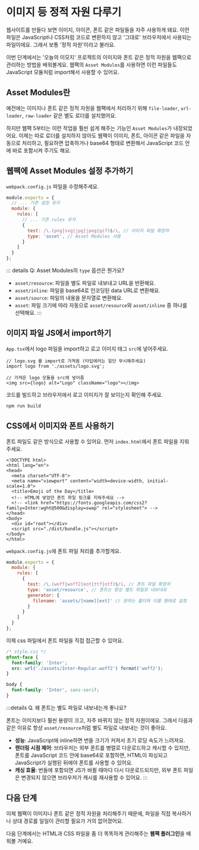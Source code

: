 # 이미지 등 정적 자원 다루기

웹사이트를 만들다 보면 이미지, 아이콘, 폰트 같은 파일들을 자주 사용하게 돼요. 이런 파일은 JavaScript나 CSS처럼 코드로 변환하지 않고 '그대로' 브라우저에서 사용되는 파일이에요. 그래서 보통 '정적 자원'이라고 불러요.

이번 단계에서는 '오늘의 이모지' 프로젝트의 이미지와 폰트 같은 정적 자원을 웹팩으로 관리하는 방법을 배워볼게요. 웹팩의 `Asset Modules`를 사용하면 이런 파일들도 JavaScript 모듈처럼 import해서 사용할 수 있어요.

## Asset Modules란

예전에는 이미지나 폰트 같은 정적 자원을 웹팩에서 처리하기 위해 `file-loader`, `url-loader`, `raw-loader` 같은 별도 로더를 설치했어요.

하지만 웹팩 5부터는 이런 작업을 훨씬 쉽게 해주는 기능인 `Asset Modules`가 내장되었어요. 이제는 따로 로더를 설치하지 않아도 웹팩이 이미지, 폰트, 아이콘 같은 파일을 자동으로 처리하고, 필요하면 압축하거나 base64 형태로 변환해서 JavaScript 코드 안에 바로 포함시켜 주기도 해요.

## 웹팩에 Asset Modules 설정 추가하기

`webpack.config.js` 파일을 수정해주세요.

```js
module.exports = {
  // ... 기존 설정 유지
  module: {
    rules: [
      // ... 기존 rules 유지
      {
        test: /\.(png|svg|jpg|jpeg|gif)$/i, // 이미지 파일 확장자
        type: 'asset', // Asset Modules 사용
      }
    ]
  }
};
```

::: details Q: Asset Modules의 `type` 옵션은 뭔가요?
- `asset/resource`: 파일을 별도 파일로 내보내고 URL을 반환해요.
- `asset/inline`: 파일을 base64로 인코딩된 data URL로 변환해요.
- `asset/source`: 파일의 내용을 문자열로 변환해요.
- `asset`: 파일 크기에 따라 자동으로 `asset/resource`와 `asset/inline` 중 하나를 선택해요.
:::

## 이미지 파일 JS에서 import하기

`App.tsx`에서 logo 파일을 import하고 로고 이미지 태그 `src`에 넣어주세요.

```tsx
// logo.svg 를 import로 가져옴 (타입에러는 일단 무시해주세요)
import logo from './assets/logo.svg';

// 가져온 logo 모듈을 src에 넣어줌
<img src={logo} alt="Logo" className="logo"></img>
```

코드를 빌드하고 브라우저에서 로고 이미지가 잘 보이는지 확인해 주세요.

```bash
npm run build
```

## CSS에서 이미지와 폰트 사용하기

폰트 파일도 같은 방식으로 사용할 수 있어요. 먼저 `index.html`에서 폰트 파일을 지워주세요.

```html{7-8}
<!DOCTYPE html>
<html lang="en">
<head>
  <meta charset="UTF-8">
  <meta name="viewport" content="width=device-width, initial-scale=1.0">
  <title>Emoji of the Day</title>
  <!-- HTML에 넣었던 폰트 파일 링크를 지워주세요 -->
  <!-- <link href="https://fonts.googleapis.com/css2?family=Inter:wght@500&display=swap" rel="stylesheet"> -->
</head>
<body>
  <div id="root"></div>
  <script src="./dist/bundle.js"></script>
</body>
</html>
```

`webpack.config.js`에 폰트 파일 처리를 추가할게요.
```js
module.exports = {
  module: {
    rules: [
      {
        test: /\.(woff|woff2|eot|ttf|otf)$/i, // 폰트 파일 확장자
        type: 'asset/resource', // 폰트는 항상 별도 파일로 내보내요
        generator: {
          filename: 'assets/[name][ext]' // 원하는 폴더와 이름 형태로 설정
        }
      }
    ]
  }
};
```

이제 css 파일에서 폰트 파일을 직접 접근할 수 있어요.

```css
/* style.css */
@font-face {
  font-family: 'Inter';
  src: url('./assets/Inter-Regular.woff2') format('woff2');
}

body {
  font-family: 'Inter', sans-serif;
}
```
:::details Q. 왜 폰트는 별도 파일로 내보내는게 좋나요?

폰트는 이미지보다 훨씬 용량이 크고, 자주 바뀌지 않는 정적 자원이에요. 그래서 다음과 같은 이유로 항상 `asset/resource`처럼 별도 파일로 내보내는 것이 좋아요.

- **성능**: JavaScript에 inline하면 번들 크기가 커져서 초기 로딩 속도가 느려져요.
- **렌더링 시점 제어**: 브라우저는 외부 폰트를 병렬로 다운로드하고 캐시할 수 있지만, 폰트를 JavaScript 코드 안에 base64로 포함하면, HTML이 파싱되고 JavaScript가 실행된 뒤에야 폰트를 사용할 수 있어요.
- **캐싱 효율**: 번들에 포함되면 JS가 바뀔 때마다 다시 다운로드되지만, 외부 폰트 파일은 변경되지 않으면 브라우저가 캐시를 재사용할 수 있어요.
:::

## 다음 단계

이제 웹팩이 이미지나 폰트 같은 정적 자원을 처리해주기 때문에, 파일을 직접 복사하거나 상대 경로를 일일이 관리할 필요가 거의 없어졌어요.

다음 단계에서는 HTML과 CSS 파일을 좀 더 똑똑하게 관리해주는 **웹팩 플러그인**을 배워볼 거예요.